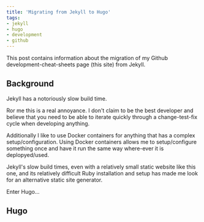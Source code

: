 ```yaml
---
title: 'Migrating from Jekyll to Hugo'
tags:
- jekyll
- hugo
- development
- github
---
```


This post contains information about the migration of my Github development-cheat-sheets page (this site) from Jekyll.
<!--more-->

## Background

Jekyll has a notoriously slow build time.

Ror me this is a real annoyance. I don't claim to be the best developer and believe that you need to be able to iterate
quickly through a change-test-fix cycle when developing anything.

Additionally I like to use Docker containers for anything that has a complex setup/configuration. Using Docker containers
allows me to setup/configure something once and have it run the same way where-ever it is deplopyed/used.
 
Jekyll's slow build times, even with a relatively small static website like this one, and its relatively difficult Ruby 
installation and setup has made me look for an alternative static site generator.

Enter Hugo...

## Hugo


